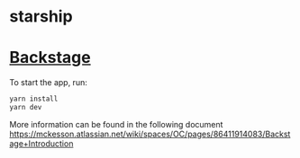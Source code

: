 # starship

# [Backstage](https://backstage.io)

To start the app, run:

```sh
yarn install
yarn dev
```


More information can be found in the following document               
https://mckesson.atlassian.net/wiki/spaces/OC/pages/86411914083/Backstage+Introduction
